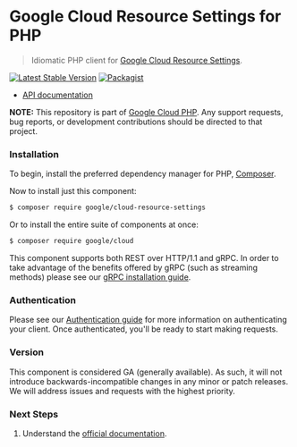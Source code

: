 # Google Cloud Resource Settings for PHP

> Idiomatic PHP client for [Google Cloud Resource Settings](https://cloud.google.com/resource-manager/docs/resource-settings/overview).

[![Latest Stable Version](https://poser.pugx.org/google/cloud-resource-settings/v/stable)](https://packagist.org/packages/google/cloud-resource-settings) [![Packagist](https://img.shields.io/packagist/dm/google/cloud-resource-settings.svg)](https://packagist.org/packages/google/cloud-resource-settings)

* [API documentation](https://cloud.google.com/php/docs/reference/cloud-resource-settings/latest)

**NOTE:** This repository is part of [Google Cloud PHP](https://github.com/googleapis/google-cloud-php). Any
support requests, bug reports, or development contributions should be directed to
that project.

### Installation

To begin, install the preferred dependency manager for PHP, [Composer](https://getcomposer.org/).

Now to install just this component:

```sh
$ composer require google/cloud-resource-settings
```

Or to install the entire suite of components at once:

```sh
$ composer require google/cloud
```

This component supports both REST over HTTP/1.1 and gRPC. In order to take advantage of the benefits offered by gRPC (such as streaming methods)
please see our [gRPC installation guide](https://cloud.google.com/php/grpc).

### Authentication

Please see our [Authentication guide](https://github.com/googleapis/google-cloud-php/blob/main/AUTHENTICATION.md) for more information
on authenticating your client. Once authenticated, you'll be ready to start making requests.

### Version

This component is considered GA (generally available). As such, it will not introduce backwards-incompatible changes in
any minor or patch releases. We will address issues and requests with the highest priority.

### Next Steps

1. Understand the [official documentation](https://cloud.google.com/resource-manager/docs/resource-settings/overview/docs).
